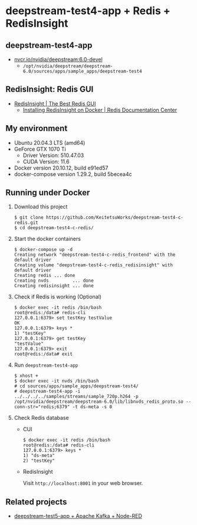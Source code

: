 # deepstream-test4-app + Redis + RedisInsight

## deepstream-test4-app

* [nvcr.io/nvidia/deepstream:6.0-devel](https://catalog.ngc.nvidia.com/orgs/nvidia/containers/deepstream)
  * `/opt/nvidia/deepstream/deepstream-6.0/sources/apps/sample_apps/deepstream-test4`

## RedisInsight: Redis GUI

* [RedisInsight | The Best Redis GUI](https://redis.com/redis-enterprise/redis-insight/)
  * [Installing RedisInsight on Docker | Redis Documentation Center](https://docs.redis.com/latest/ri/installing/install-docker/)

## My environment

* Ubuntu 20.04.3 LTS (amd64)
* GeForce GTX 1070 Ti
  * Driver Version: 510.47.03
  * CUDA Version: 11.6
* Docker version 20.10.12, build e91ed57
* docker-compose version 1.29.2, build 5becea4c

## Running under Docker

1. Download this project

    ```console
    $ git clone https://github.com/KeitetsuWorks/deepstream-test4-c-redis.git
    $ cd deepstream-test4-c-redis/
    ```

1. Start the docker containers

    ```console
    $ docker-compose up -d
    Creating network "deepstream-test4-c-redis_frontend" with the default driver
    Creating volume "deepstream-test4-c-redis_redisinsight" with default driver
    Creating redis ... done
    Creating nvds         ... done
    Creating redisinsight ... done
    ```

1. Check if Redis is working (Optional)

    ```console
    $ docker exec -it redis /bin/bash
    root@redis:/data# redis-cli
    127.0.0.1:6379> set testKey testValue
    OK
    127.0.0.1:6379> keys *
    1) "testKey"
    127.0.0.1:6379> get testKey
    "testValue"
    127.0.0.1:6379> exit
    root@redis:/data# exit
    ```

1. Run `deepstream-test4-app`

    ```console
    $ xhost +
    $ docker exec -it nvds /bin/bash
    # cd sources/apps/sample_apps/deepstream-test4/
    # deepstream-test4-app -i ../../../../samples/streams/sample_720p.h264 -p /opt/nvidia/deepstream/deepstream-6.0/lib/libnvds_redis_proto.so --conn-str="redis;6379" -t ds-meta -s 0
    ```
1. Check Redis database

    * CUI

        ```console
        $ docker exec -it redis /bin/bash
        root@redis:/data# redis-cli
        127.0.0.1:6379> keys *
        1) "ds-meta"
        2) "testKey"
        ```

    * RedisInsight

        Visit `http://localhost:8001` in your web browser.

## Related projects

* [deepstream-test5-app + Apache Kafka + Node-RED](https://gist.github.com/KeitetsuWorks/8713a6ddbb3ab220110338f26f3e35ef)

